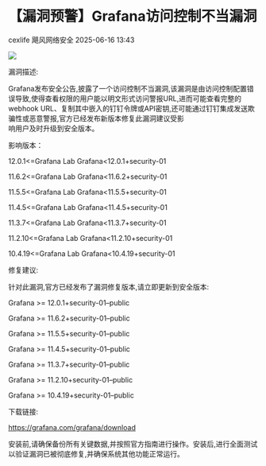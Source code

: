 #  【漏洞预警】Grafana访问控制不当漏洞  
cexlife  飓风网络安全   2025-06-16 13:43  
  
![](https://mmbiz.qpic.cn/mmbiz_png/ibhQpAia4xu025kHTkq1XuUheV2fXB0jGuMRWCzTLMIPherpfo90S59XsGQK4KMvSGPs33bARWJ1e03Lelpib7ClQ/640?wx_fmt=png&from=appmsg "")  
  
漏洞描述:  
  
Grafana发布安全公告,披露了一个访问控制不当漏洞,该漏洞是由访问控制配置错误导致,使得查看权限的用户能以明文形式访问警报URL,进而可能查看完整的webhook URL、复制其中嵌入的钉钉令牌或API密钥,还可能通过钉钉集成发送欺骗性或恶意警报,官方已经发布新版本修复此漏洞建议受影  
响用户及时升级到安全版本。  
  
影响版本：  
  
12.0.1<=Grafana Lab Grafana<12.0.1+security-01  
  
11.6.2<=Grafana Lab Grafana<11.6.2+security-01  
  
11.5.5<=Grafana Lab Grafana<11.5.5+security-01  
  
11.4.5<=Grafana Lab Grafana<11.4.5+security-01  
  
11.3.7<=Grafana Lab Grafana<11.3.7+security-01  
  
11.2.10<=Grafana Lab Grafana<11.2.10+security-01  
  
10.4.19<=Grafana Lab Grafana<10.4.19+security-01  
  
修复建议:  
  
针对此漏洞,官方已经发布了漏洞修复版本,请立即更新到安全版本:  
  
Grafana >= 12.0.1+security-01–public  
  
Grafana >= 11.6.2+security-01–public  
  
Grafana >= 11.5.5+security-01–public  
  
Grafana >= 11.4.5+security-01–public  
  
Grafana >= 11.3.7+security-01–public  
  
Grafana >= 11.2.10+security-01–public  
  
Grafana >= 10.4.19+security-01–public  
  
下载链接:  
  
https://grafana.com/grafana/download  
  
安装前,请确保备份所有关键数据,并按照官方指南进行操作。安装后,进行全面测试以验证漏洞已被彻底修复,并确保系统其他功能正常运行。  
  
  
  
  
